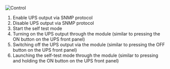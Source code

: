 ![Control](https://user-images.githubusercontent.com/36089626/233387496-27a82aba-e034-4823-9f1f-cf71bfcd02b2.png)

1. Enable UPS output via SNMP protocol
2. Disable UPS output via SNMP protocol
3. Start the self test mode
4. Turning on the UPS output through the module (similar to pressing the ON button on the UPS front panel)
5. Switching off the UPS output via the module (similar to pressing the OFF button on the UPS front panel)
6. Launching the self-test mode through the module (similar to pressing and holding the ON button on the UPS front panel)
